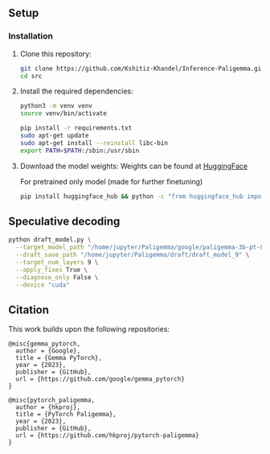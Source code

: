 

## Setup


### Installation

1. Clone this repository:
   ```bash
   git clone https://github.com/Kshitiz-Khandel/Inference-Paligemma.git
   cd src
   ```

2. Install the required dependencies:
   ```bash
   python3 -m venv venv
   source venv/bin/activate

   pip install -r requirements.txt
   sudo apt-get update
   sudo apt-get install --reinstall libc-bin
   export PATH=$PATH:/sbin:/usr/sbin
   ```

3. Download the model weights:
   Weights can be found at [HuggingFace](https://huggingface.co/google/paligemma-3b-pt-896/tree/main)

   For pretrained only model (made for further finetuning)
   ```bash
   pip install huggingface_hub && python -c "from huggingface_hub import snapshot_download; snapshot_download(repo_id='google/paligemma-3b-pt-896',    local_dir='/home/jupyter/Paligemma/google/paligemma-3b-pt-896')"

   ```

## Speculative decoding

```bash
python draft_model.py \
  --target_model_path "/home/jupyter/Paligemma/google/paligemma-3b-pt-896" \
  --draft_save_path "/home/jupyter/Paligemma/draft/draft_model_9" \
  --target_num_layers 9 \
  --apply_fixes True \
  --diagnose_only False \
  --device "cuda"
```



## Citation

This work builds upon the following repositories:

```
@misc{gemma_pytorch,
  author = {Google},
  title = {Gemma PyTorch},
  year = {2023},
  publisher = {GitHub},
  url = {https://github.com/google/gemma_pytorch}
}

@misc{pytorch_paligemma,
  author = {hkproj},
  title = {PyTorch Paligemma},
  year = {2023},
  publisher = {GitHub},
  url = {https://github.com/hkproj/pytorch-paligemma}
}
```



